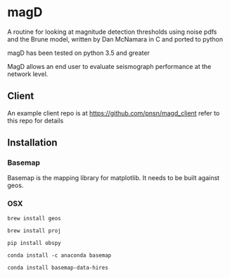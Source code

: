 # magD

A routine for looking at magnitude detection thresholds using noise pdfs and
the Brune model, written by Dan McNamara in C and ported to python

magD has been tested on python 3.5 and greater

MagD allows an end user to evaluate seismograph performance at the network level.

## Client

An example client repo is at https://github.com/pnsn/magd_client refer to this repo for details


## Installation

### Basemap

Basemap is the mapping library for matplotlib. It needs to be built against geos.

### OSX

`brew install geos`

`brew install proj`

`pip install obspy`

`conda install -c anaconda basemap`

`conda install basemap-data-hires`
